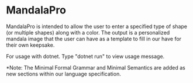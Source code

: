 # MandalaPro
MandalaPro is intended to allow the user to enter a specified type of shape (or multiple
shapes) along with a color. The output is a personalized mandala image that the user can
have as a template to fill in our have for their own keepsake.

For usage with dotnet. Type "dotnet run" to view usage message. 

*Note: The Minimal Formal Grammar and Minimal Semantics are added as new sections within our language specification.
